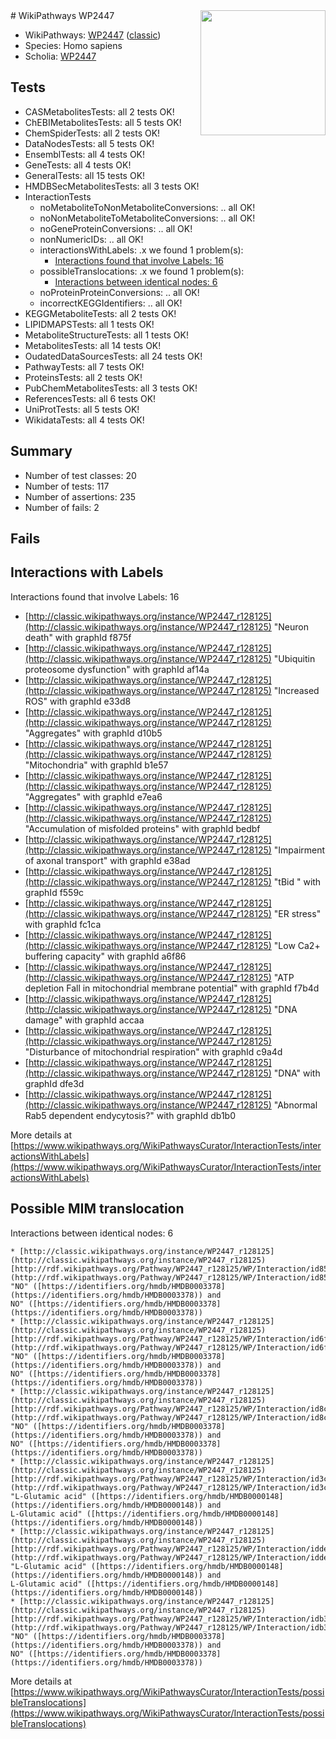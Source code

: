 <img style="float: right; width: 200px" src="https://upload.wikimedia.org/wikipedia/commons/thumb/8/83/Wplogo_with_text_500.png/640px-Wplogo_with_text_500.png" />
# WikiPathways WP2447

* WikiPathways: [WP2447](https://wikipathways.org/pathways/WP2447) ([classic](https://classic.wikipathways.org/instance/WP2447))
* Species: Homo sapiens
* Scholia: [WP2447](https://scholia.toolforge.org/wikipathways/WP2447)
## Tests
* CASMetabolitesTests: all 2 tests OK!
* ChEBIMetabolitesTests: all 5 tests OK!
* ChemSpiderTests: all 2 tests OK!
* DataNodesTests: all 5 tests OK!
* EnsemblTests: all 4 tests OK!
* GeneTests: all 4 tests OK!
* GeneralTests: all 15 tests OK!
* HMDBSecMetabolitesTests: all 3 tests OK!
* InteractionTests
    * noMetaboliteToNonMetaboliteConversions: .. all OK!
    * noNonMetaboliteToMetaboliteConversions: .. all OK!
    * noGeneProteinConversions: .. all OK!
    * nonNumericIDs: .. all OK!
    * interactionsWithLabels: .x we found 1 problem(s):
        * [Interactions found that involve Labels: 16](#fe97a8be)
    * possibleTranslocations: .x we found 1 problem(s):
        * [Interactions between identical nodes: 6](#1c11820b)
    * noProteinProteinConversions: .. all OK!
    * incorrectKEGGIdentifiers: .. all OK!
* KEGGMetaboliteTests: all 2 tests OK!
* LIPIDMAPSTests: all 1 tests OK!
* MetaboliteStructureTests: all 1 tests OK!
* MetabolitesTests: all 14 tests OK!
* OudatedDataSourcesTests: all 24 tests OK!
* PathwayTests: all 7 tests OK!
* ProteinsTests: all 2 tests OK!
* PubChemMetabolitesTests: all 3 tests OK!
* ReferencesTests: all 6 tests OK!
* UniProtTests: all 5 tests OK!
* WikidataTests: all 4 tests OK!


## Summary

* Number of test classes: 20
* Number of tests: 117
* Number of assertions: 235
* Number of fails: 2

## Fails

<a name="fe97a8be" />

## Interactions with Labels

Interactions found that involve Labels: 16

* [http://classic.wikipathways.org/instance/WP2447_r128125](http://classic.wikipathways.org/instance/WP2447_r128125) "Neuron death" with graphId f875f
* [http://classic.wikipathways.org/instance/WP2447_r128125](http://classic.wikipathways.org/instance/WP2447_r128125) "Ubiquitin proteosome
dysfunction" with graphId af14a
* [http://classic.wikipathways.org/instance/WP2447_r128125](http://classic.wikipathways.org/instance/WP2447_r128125) "Increased ROS" with graphId e33d8
* [http://classic.wikipathways.org/instance/WP2447_r128125](http://classic.wikipathways.org/instance/WP2447_r128125) "Aggregates" with graphId d10b5
* [http://classic.wikipathways.org/instance/WP2447_r128125](http://classic.wikipathways.org/instance/WP2447_r128125) "Mitochondria" with graphId b1e57
* [http://classic.wikipathways.org/instance/WP2447_r128125](http://classic.wikipathways.org/instance/WP2447_r128125) "Aggregates" with graphId e7ea6
* [http://classic.wikipathways.org/instance/WP2447_r128125](http://classic.wikipathways.org/instance/WP2447_r128125) "Accumulation of
misfolded proteins" with graphId bedbf
* [http://classic.wikipathways.org/instance/WP2447_r128125](http://classic.wikipathways.org/instance/WP2447_r128125) "Impairment of
axonal transport" with graphId e38ad
* [http://classic.wikipathways.org/instance/WP2447_r128125](http://classic.wikipathways.org/instance/WP2447_r128125) "tBid " with graphId f559c
* [http://classic.wikipathways.org/instance/WP2447_r128125](http://classic.wikipathways.org/instance/WP2447_r128125) "ER stress" with graphId fc1ca
* [http://classic.wikipathways.org/instance/WP2447_r128125](http://classic.wikipathways.org/instance/WP2447_r128125) "Low Ca2+ buffering capacity" with graphId a6f86
* [http://classic.wikipathways.org/instance/WP2447_r128125](http://classic.wikipathways.org/instance/WP2447_r128125) "ATP depletion Fall in
mitochondrial
membrane potential" with graphId f7b4d
* [http://classic.wikipathways.org/instance/WP2447_r128125](http://classic.wikipathways.org/instance/WP2447_r128125) "DNA damage" with graphId accaa
* [http://classic.wikipathways.org/instance/WP2447_r128125](http://classic.wikipathways.org/instance/WP2447_r128125) "Disturbance of
mitochondrial respiration" with graphId c9a4d
* [http://classic.wikipathways.org/instance/WP2447_r128125](http://classic.wikipathways.org/instance/WP2447_r128125) "DNA" with graphId dfe3d
* [http://classic.wikipathways.org/instance/WP2447_r128125](http://classic.wikipathways.org/instance/WP2447_r128125) "Abnormal Rab5
dependent endycytosis?" with graphId db1b0


More details at [https://www.wikipathways.org/WikiPathwaysCurator/InteractionTests/interactionsWithLabels](https://www.wikipathways.org/WikiPathwaysCurator/InteractionTests/interactionsWithLabels)

<a name="1c11820b" />

## Possible MIM translocation

Interactions between identical nodes: 6
```
* [http://classic.wikipathways.org/instance/WP2447_r128125](http://classic.wikipathways.org/instance/WP2447_r128125) [http://rdf.wikipathways.org/Pathway/WP2447_r128125/WP/Interaction/id85aed399](http://rdf.wikipathways.org/Pathway/WP2447_r128125/WP/Interaction/id85aed399) "NO" ([https://identifiers.org/hmdb/HMDB0003378](https://identifiers.org/hmdb/HMDB0003378)) and 
NO" ([https://identifiers.org/hmdb/HMDB0003378](https://identifiers.org/hmdb/HMDB0003378))
* [http://classic.wikipathways.org/instance/WP2447_r128125](http://classic.wikipathways.org/instance/WP2447_r128125) [http://rdf.wikipathways.org/Pathway/WP2447_r128125/WP/Interaction/id6fcdb47](http://rdf.wikipathways.org/Pathway/WP2447_r128125/WP/Interaction/id6fcdb47) "NO" ([https://identifiers.org/hmdb/HMDB0003378](https://identifiers.org/hmdb/HMDB0003378)) and 
NO" ([https://identifiers.org/hmdb/HMDB0003378](https://identifiers.org/hmdb/HMDB0003378))
* [http://classic.wikipathways.org/instance/WP2447_r128125](http://classic.wikipathways.org/instance/WP2447_r128125) [http://rdf.wikipathways.org/Pathway/WP2447_r128125/WP/Interaction/id8c85cf83](http://rdf.wikipathways.org/Pathway/WP2447_r128125/WP/Interaction/id8c85cf83) "NO" ([https://identifiers.org/hmdb/HMDB0003378](https://identifiers.org/hmdb/HMDB0003378)) and 
NO" ([https://identifiers.org/hmdb/HMDB0003378](https://identifiers.org/hmdb/HMDB0003378))
* [http://classic.wikipathways.org/instance/WP2447_r128125](http://classic.wikipathways.org/instance/WP2447_r128125) [http://rdf.wikipathways.org/Pathway/WP2447_r128125/WP/Interaction/id3cd23c9](http://rdf.wikipathways.org/Pathway/WP2447_r128125/WP/Interaction/id3cd23c9) "L-Glutamic acid" ([https://identifiers.org/hmdb/HMDB0000148](https://identifiers.org/hmdb/HMDB0000148)) and 
L-Glutamic acid" ([https://identifiers.org/hmdb/HMDB0000148](https://identifiers.org/hmdb/HMDB0000148))
* [http://classic.wikipathways.org/instance/WP2447_r128125](http://classic.wikipathways.org/instance/WP2447_r128125) [http://rdf.wikipathways.org/Pathway/WP2447_r128125/WP/Interaction/idde65c6be](http://rdf.wikipathways.org/Pathway/WP2447_r128125/WP/Interaction/idde65c6be) "L-Glutamic acid" ([https://identifiers.org/hmdb/HMDB0000148](https://identifiers.org/hmdb/HMDB0000148)) and 
L-Glutamic acid" ([https://identifiers.org/hmdb/HMDB0000148](https://identifiers.org/hmdb/HMDB0000148))
* [http://classic.wikipathways.org/instance/WP2447_r128125](http://classic.wikipathways.org/instance/WP2447_r128125) [http://rdf.wikipathways.org/Pathway/WP2447_r128125/WP/Interaction/idb3584e45](http://rdf.wikipathways.org/Pathway/WP2447_r128125/WP/Interaction/idb3584e45) "NO" ([https://identifiers.org/hmdb/HMDB0003378](https://identifiers.org/hmdb/HMDB0003378)) and 
NO" ([https://identifiers.org/hmdb/HMDB0003378](https://identifiers.org/hmdb/HMDB0003378))
```

More details at [https://www.wikipathways.org/WikiPathwaysCurator/InteractionTests/possibleTranslocations](https://www.wikipathways.org/WikiPathwaysCurator/InteractionTests/possibleTranslocations)

